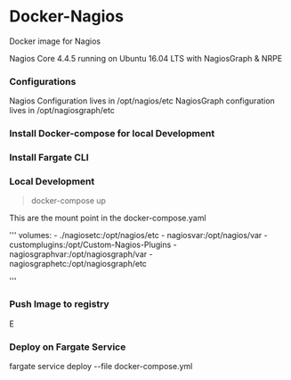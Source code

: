# Docker-Nagios

Docker image for Nagios

Nagios Core 4.4.5 running on Ubuntu 16.04 LTS with NagiosGraph & NRPE

### Configurations
Nagios Configuration lives in /opt/nagios/etc
NagiosGraph configuration lives in /opt/nagiosgraph/etc

### Install Docker-compose for local Development




### Install Fargate CLI


### Local Development

> docker-compose up

This are the mount point in the docker-compose.yaml

'''
    volumes:
      - ./nagiosetc:/opt/nagios/etc
      - nagiosvar:/opt/nagios/var
      - customplugins:/opt/Custom-Nagios-Plugins
      - nagiosgraphvar:/opt/nagiosgraph/var
      - nagiosgraphetc:/opt/nagiosgraph/etc

'''

### Push Image to registry

E


### Deploy on Fargate Service

fargate service deploy --file docker-compose.yml
